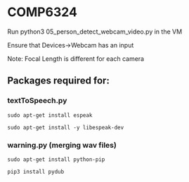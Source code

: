 # COMP6324

Run python3 05_person_detect_webcam_video.py in the VM

Ensure that Devices->Webcam has an input

Note: Focal Length is different for each camera

## Packages required for:

### textToSpeech.py 
```
sudo apt-get install espeak

sudo apt-get install -y libespeak-dev
```
### warning.py (merging wav files)
```
sudo apt-get install python-pip

pip3 install pydub
```
